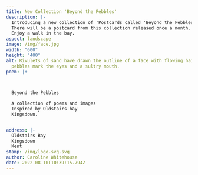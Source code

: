 ```yaml
---
title: New Collection 'Beyond the Pebbles'
description: |-
  Introducing a new collection of 'Postcards called 'Beyond the Pebbles'
  There will be a postcard from this collection released once a month.
  Enjoy a walk in the bay.
aspect: landscape
image: /img/face.jpg
width: "600"
height: "400"
alt: Rivulets of sand have drawn the outline of a face with flowing hair. Flint
  pebbles mark the eyes and a sultry mouth.
poem: |+
  


  Beyond the Pebbles

  A collection of poems and images
  Inspired by Oldstairs bay
  Kingsdown.


address: |-
  Oldstairs Bay
  Kingsdown
  Kent
stamp: /img/logo-svg.svg
author: Caroline Whitehouse
date: 2022-08-10T10:39:15.794Z
---
```

